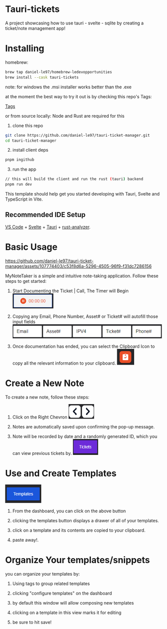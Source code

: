 # Tauri-tickets

A project showcasing how to use tauri - svelte - sqlite by creating a ticket/note management app!

# Installing

homebrew:
```bash
brew tap daniel-le97/homebrew-ledevopportunities
brew install --cask tauri-tickets
```
note: for windows the .msi installer works better than the .exe

at the moment the best way to try it out is by checking this repo's Tags:

[Tags](https://github.com/daniel-le97/tauri-ticket-manager/tags)

or from source locally:
Node and Rust are required for this

1. clone this repo
```bash
git clone https://github.com/daniel-le97/tauri-ticket-manager.git
cd tauri-ticket-manager
```

2. install client deps
```bash
pnpm ingithub

```

3. run the app
```bash
// this will build the client and run the rust (tauri) backend
pnpm run dev
```




This template should help get you started developing with Tauri, Svelte and TypeScript in Vite.

## Recommended IDE Setup

[VS Code](https://code.visualstudio.com/) + [Svelte](https://marketplace.visualstudio.com/items?itemName=svelte.svelte-vscode) + [Tauri](https://marketplace.visualstudio.com/items?itemName=tauri-apps.tauri-vscode) + [rust-analyzer](https://marketplace.visualstudio.com/items?itemName=rust-lang.rust-analyzer).

# Basic Usage


https://github.com/daniel-le97/tauri-ticket-manager/assets/107774403/c53f8d6a-5296-4505-96f9-f31dc7286156


MyNoteTaker is a simple and intuitive note-taking application. Follow these steps to get started:

1. Start Documenting the Ticket | Call, The Timer will Begin
   ![GuideTimer](./src/lib/Assets/Images/GuideTimer.png)

2. Copying any Email, Phone Number, Asset# or Ticket# will autofill those input fields
   ![Guide1](./src/lib//Assets//Images/Guide1.png)

3. Once documentation has ended, you can select the Clipboard Icon to copy all the relevant information to your clipboard.
   ![Guide2](./src/lib/Assets/Images/Guide2.png)

# Create a New Note

To create a new note, follow these steps:

1. Click on the Right Chevron
   ![Guide3](./src/lib/Assets/Images/Guide3.png)

2. Notes are automatically saved upon confirming the pop-up message.

3. Note will be recorded by date and a randomly generated ID, which you can view previous tickets by.
   ![Guide4](./src/lib/Assets/Images/Guide4.png)

# Use and Create Templates

![GuideTemplateBtn](./src/lib/Assets/Images/GuideTemplateBtn.png)

1. From the dashboard, you can click on the above button

2. clicking the templates button displays a drawer of all of your templates.

3. click on a template and its contents are copied to your clipboard.

4. paste away!.


# Organize Your templates/snippets

you can organize your templates by:

1. Using tags to group related templates

2. clicking "configure templates" on the dashboard

3. by default this window will allow composing new templates

4. clicking on a template in this view marks it for editing

5. be sure to hit save!


